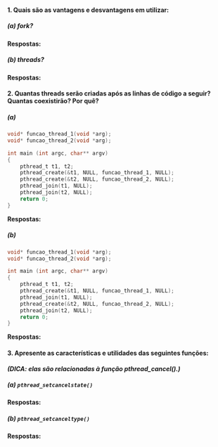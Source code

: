 #### 1. Quais são as vantagens e desvantagens em utilizar:

##### (a) fork?
**Respostas:**
##### (b) threads?
**Respostas:**
#### 2. Quantas threads serão criadas após as linhas de código a seguir? Quantas coexistirão? Por quê?

##### (a)

```C
void* funcao_thread_1(void *arg);
void* funcao_thread_2(void *arg);

int main (int argc, char** argv)
{
	pthread_t t1, t2;
	pthread_create(&t1, NULL, funcao_thread_1, NULL);
	pthread_create(&t2, NULL, funcao_thread_2, NULL);
	pthread_join(t1, NULL);
	pthread_join(t2, NULL);
	return 0;
}
```
**Respostas:**
##### (b)
```C
void* funcao_thread_1(void *arg);
void* funcao_thread_2(void *arg);

int main (int argc, char** argv)
{
	pthread_t t1, t2;
	pthread_create(&t1, NULL, funcao_thread_1, NULL);
	pthread_join(t1, NULL);
	pthread_create(&t2, NULL, funcao_thread_2, NULL);
	pthread_join(t2, NULL);
	return 0;
}
```
**Respostas:**
#### 3. Apresente as características e utilidades das seguintes funções:
***(DICA: elas são relacionadas à função pthread_cancel().)***
##### (a) `pthread_setcancelstate()`
**Respostas:**
##### (b) `pthread_setcanceltype()`
**Respostas:**
